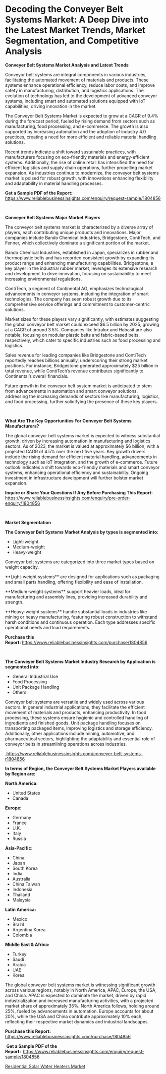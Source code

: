 <p><h1>Decoding the Conveyer Belt Systems Market: A Deep Dive into the Latest Market Trends, Market Segmentation, and Competitive Analysis</h1></p><p><strong>Conveyer Belt Systems Market Analysis and Latest Trends</strong></p>
<p><p>Conveyor belt systems are integral components in various industries, facilitating the automated movement of materials and products. These systems enhance operational efficiency, reduce labor costs, and improve safety in manufacturing, distribution, and logistics applications. The evolution of technology has led to the development of advanced conveyor systems, including smart and automated solutions equipped with IoT capabilities, driving innovation in the market.</p><p>The Conveyor Belt Systems Market is expected to grow at a CAGR of 9.4% during the forecast period, fueled by rising demand from sectors such as manufacturing, food processing, and e-commerce. The growth is also supported by increasing automation and the adoption of industry 4.0 practices, creating a need for more efficient and reliable material handling solutions.</p><p>Recent trends indicate a shift toward sustainable practices, with manufacturers focusing on eco-friendly materials and energy-efficient systems. Additionally, the rise of online retail has intensified the need for efficient logistics and supply chain operations, further propelling market expansion. As industries continue to modernize, the conveyor belt systems market is poised for robust growth, with innovations enhancing flexibility and adaptability in material handling processes.</p></p>
<p><strong>Get a Sample PDF of the Report:&nbsp;</strong> <a href="https://www.reliablebusinessinsights.com/enquiry/request-sample/1804856?utm_campaign=1581&utm_medium=2&utm_source=Github&utm_content=ia&utm_term=17022025&utm_id=conveyer-belt-systems">https://www.reliablebusinessinsights.com/enquiry/request-sample/1804856</a></p>
<p>&nbsp;</p>
<p><strong>Conveyer Belt Systems Major Market Players</strong></p>
<p><p>The conveyor belt systems market is characterized by a diverse array of players, each contributing unique products and innovations. Major companies include Bando Chemical Industries, Bridgestone, ContiTech, and Fenner, which collectively dominate a significant portion of the market.</p><p>Bando Chemical Industries, established in Japan, specializes in rubber and thermoplastic belts and has recorded consistent growth by expanding its product range and enhancing manufacturing capabilities. Bridgestone, a key player in the industrial rubber market, leverages its extensive research and development to drive innovation, focusing on sustainability to meet increasing environmental regulations.</p><p>ContiTech, a segment of Continental AG, emphasizes technological advancements in conveyor systems, including the integration of smart technologies. The company has seen robust growth due to its comprehensive service offerings and commitment to customer-centric solutions.</p><p>Market sizes for these players vary significantly, with estimates suggesting the global conveyor belt market could exceed $6.5 billion by 2025, growing at a CAGR of around 3.5%. Companies like Intralox and Habasit are also notable, focusing on modular plastic belts and fabric-based belts, respectively, which cater to specific industries such as food processing and logistics.</p><p>Sales revenue for leading companies like Bridgestone and ContiTech reportedly reaches billions annually, underscoring their strong market positions. For instance, Bridgestone generated approximately $25 billion in total revenue, while ContiTech’s revenue contributes significantly to Continental’s overall financials.</p><p>Future growth in the conveyor belt system market is anticipated to stem from advancements in automation and smart conveyor solutions, addressing the increasing demands of sectors like manufacturing, logistics, and food processing, further solidifying the presence of these key players.</p></p>
<p>&nbsp;</p>
<p><strong>What Are The Key Opportunities For Conveyer Belt Systems Manufacturers?</strong></p>
<p><p>The global conveyor belt systems market is expected to witness substantial growth, driven by increasing automation in manufacturing and logistics sectors. As of 2023, the market is valued at approximately $6 billion, with a projected CAGR of 4.5% over the next five years. Key growth drivers include the rising demand for efficient material handling, advancements in technology such as IoT integration, and the growth of e-commerce. Future outlook indicates a shift towards eco-friendly materials and smart conveyor systems, enhancing operational efficiency and sustainability. Ongoing investment in infrastructure development will further bolster market expansion.</p></p>
<p><strong>Inquire or Share Your Questions If Any Before Purchasing This Report:</strong> <a href="https://www.reliablebusinessinsights.com/enquiry/pre-order-enquiry/1804856?utm_campaign=1581&utm_medium=2&utm_source=Github&utm_content=ia&utm_term=17022025&utm_id=conveyer-belt-systems">https://www.reliablebusinessinsights.com/enquiry/pre-order-enquiry/1804856</a></p>
<p>&nbsp;</p>
<p><strong>Market Segmentation</strong></p>
<p><strong>The Conveyer Belt Systems Market Analysis by types is segmented into:</strong></p>
<p><ul><li>Light-weight</li><li>Medium-weight</li><li>Heavy-weight</li></ul></p>
<p><p>Conveyor belt systems are categorized into three market types based on weight capacity. </p><p>**Light-weight systems** are designed for applications such as packaging and small parts handling, offering flexibility and ease of installation. </p><p>**Medium-weight systems** support heavier loads, ideal for manufacturing and assembly lines, providing increased durability and strength. </p><p>**Heavy-weight systems** handle substantial loads in industries like mining or heavy manufacturing, featuring robust construction to withstand harsh conditions and continuous operation. Each type addresses specific operational needs and load requirements.</p></p>
<p><strong>Purchase this Report:&nbsp;</strong><a href="https://www.reliablebusinessinsights.com/purchase/1804856?utm_campaign=1581&utm_medium=2&utm_source=Github&utm_content=ia&utm_term=17022025&utm_id=conveyer-belt-systems">https://www.reliablebusinessinsights.com/purchase/1804856</a></p>
<p>&nbsp;</p>
<p><strong>The Conveyer Belt Systems Market Industry Research by Application is segmented into:</strong></p>
<p><ul><li>General Industrial Use</li><li>Food Processing</li><li>Unit Package Handling</li><li>Others</li></ul></p>
<p><p>Conveyor belt systems are versatile and widely used across various sectors. In general industrial applications, they facilitate the efficient movement of materials and products, enhancing productivity. In food processing, these systems ensure hygienic and controlled handling of ingredients and finished goods. Unit package handling focuses on transporting packaged items, improving logistics and storage efficiency. Additionally, other applications include mining, automotive, and pharmaceutical sectors, highlighting the adaptability and essential role of conveyor belts in streamlining operations across industries.</p></p>
<p><a href="https://www.reliablebusinessinsights.com/conveyer-belt-systems-r1804856?utm_campaign=1581&utm_medium=2&utm_source=Github&utm_content=ia&utm_term=17022025&utm_id=conveyer-belt-systems">&nbsp;https://www.reliablebusinessinsights.com/conveyer-belt-systems-r1804856</a></p>
<p><strong>In terms of Region, the Conveyer Belt Systems Market Players available by Region are:</strong></p>
<p>
    <p> <strong> North America: </strong>
        <ul>
            <li>United States</li>
            <li>Canada</li>
        </ul>
        </p> 
    <p> <strong> Europe: </strong>
        <ul>
            <li>Germany</li>
            <li>France</li>
            <li>U.K.</li>
            <li>Italy</li>
            <li>Russia</li>
        </ul>
        </p> 
    <p> <strong> Asia-Pacific: </strong>
        <ul>
            <li>China</li>
            <li>Japan</li>
            <li>South Korea</li>
            <li>India</li>
            <li>Australia</li>
            <li>China Taiwan</li>
            <li>Indonesia</li>
            <li>Thailand</li>
            <li>Malaysia</li>
        </ul>
        </p> 
    <p> <strong> Latin America: </strong>
        <ul>
            <li>Mexico</li>
            <li>Brazil</li>
            <li>Argentina Korea</li>
            <li>Colombia</li>
        </ul>
        </p> 
    <p> <strong> Middle East & Africa: </strong>
        <ul>
            <li>Turkey</li>
            <li>Saudi</li>
            <li>Arabia</li>
            <li>UAE</li>
            <li>Korea</li>
        </ul>
    </p>
    </p>
<p><p>The global conveyor belt systems market is witnessing significant growth across various regions, notably in North America, APAC, Europe, the USA, and China. APAC is expected to dominate the market, driven by rapid industrialization and increased manufacturing activities, with a projected market share of approximately 35%. North America follows, holding around 25%, fueled by advancements in automation. Europe accounts for about 20%, while the USA and China contribute approximately 10% each, reflecting their respective market dynamics and industrial landscapes.</p></p>
<p><strong>Purchase this Report: </strong><a href="https://www.reliablebusinessinsights.com/purchase/1804856?utm_campaign=1581&utm_medium=2&utm_source=Github&utm_content=ia&utm_term=17022025&utm_id=conveyer-belt-systems">https://www.reliablebusinessinsights.com/purchase/1804856</a></p>
<p>&nbsp;<strong>Get a Sample PDF of the Report:&nbsp;&nbsp;</strong><a href="https://www.reliablebusinessinsights.com/enquiry/request-sample/1804856?utm_campaign=1581&utm_medium=2&utm_source=Github&utm_content=ia&utm_term=17022025&utm_id=conveyer-belt-systems">https://www.reliablebusinessinsights.com/enquiry/request-sample/1804856</a></p>
<p><strong></strong></p>
<p><p><a href="https://github.com/willjis/Market-Research-Report-List-1/blob/main/residential-solar-water-heaters-market.md?utm_campaign=1581&utm_medium=2&utm_source=Github&utm_content=ia&utm_term=17022025&utm_id=conveyer-belt-systems">Residential Solar Water Heaters Market</a></p></p>